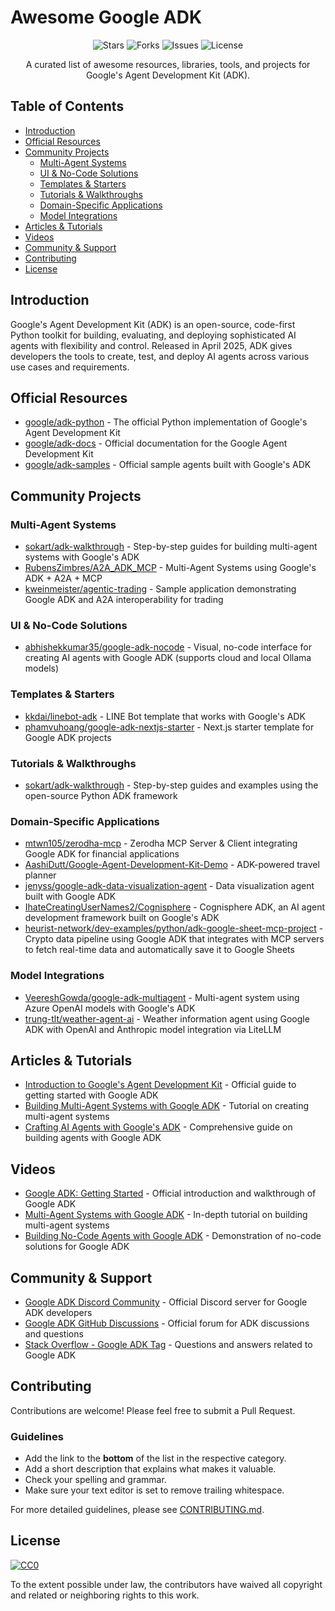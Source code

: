 # Awesome Google ADK

<p align="center">
  <img src="https://img.shields.io/github/stars/tsubasakong/awesome-google-adk?style=flat-square" alt="Stars">
  <img src="https://img.shields.io/github/forks/tsubasakong/awesome-google-adk?style=flat-square" alt="Forks">
  <img src="https://img.shields.io/github/issues/tsubasakong/awesome-google-adk?style=flat-square" alt="Issues">
  <img src="https://img.shields.io/github/license/tsubasakong/awesome-google-adk?style=flat-square" alt="License">
</p>

<p align="center">A curated list of awesome resources, libraries, tools, and projects for Google's Agent Development Kit (ADK).</p>

## Table of Contents

- [Introduction](#introduction)
- [Official Resources](#official-resources)
- [Community Projects](#community-projects)
  - [Multi-Agent Systems](#multi-agent-systems)
  - [UI & No-Code Solutions](#ui--no-code-solutions)
  - [Templates & Starters](#templates--starters)
  - [Tutorials & Walkthroughs](#tutorials--walkthroughs)
  - [Domain-Specific Applications](#domain-specific-applications)
  - [Model Integrations](#model-integrations)
- [Articles & Tutorials](#articles--tutorials)
- [Videos](#videos)
- [Community & Support](#community--support)
- [Contributing](#contributing)
- [License](#license)

## Introduction

Google's Agent Development Kit (ADK) is an open-source, code-first Python toolkit for building, evaluating, and deploying sophisticated AI agents with flexibility and control. Released in April 2025, ADK gives developers the tools to create, test, and deploy AI agents across various use cases and requirements.

## Official Resources

- [google/adk-python](https://github.com/google/adk-python) - The official Python implementation of Google's Agent Development Kit
- [google/adk-docs](https://github.com/google/adk-docs) - Official documentation for the Google Agent Development Kit
- [google/adk-samples](https://github.com/google/adk-samples) - Official sample agents built with Google's ADK

## Community Projects

### Multi-Agent Systems

- [sokart/adk-walkthrough](https://github.com/sokart/adk-walkthrough) - Step-by-step guides for building multi-agent systems with Google's ADK
- [RubensZimbres/A2A_ADK_MCP](https://github.com/RubensZimbres/A2A_ADK_MCP) - Multi-Agent Systems using Google's ADK + A2A + MCP
- [kweinmeister/agentic-trading](https://github.com/kweinmeister/agentic-trading) - Sample application demonstrating Google ADK and A2A interoperability for trading

### UI & No-Code Solutions

- [abhishekkumar35/google-adk-nocode](https://github.com/abhishekkumar35/google-adk-nocode) - Visual, no-code interface for creating AI agents with Google ADK (supports cloud and local Ollama models)

### Templates & Starters

- [kkdai/linebot-adk](https://github.com/kkdai/linebot-adk) - LINE Bot template that works with Google's ADK
- [phamvuhoang/google-adk-nextjs-starter](https://github.com/phamvuhoang/google-adk-nextjs-starter) - Next.js starter template for Google ADK projects

### Tutorials & Walkthroughs

- [sokart/adk-walkthrough](https://github.com/sokart/adk-walkthrough) - Step-by-step guides and examples using the open-source Python ADK framework

### Domain-Specific Applications

- [mtwn105/zerodha-mcp](https://github.com/mtwn105/zerodha-mcp) - Zerodha MCP Server & Client integrating Google ADK for financial applications
- [AashiDutt/Google-Agent-Development-Kit-Demo](https://github.com/AashiDutt/Google-Agent-Development-Kit-Demo) - ADK-powered travel planner
- [jenyss/google-adk-data-visualization-agent](https://github.com/jenyss/google-adk-data-visualization-agent) - Data visualization agent built with Google ADK
- [IhateCreatingUserNames2/Cognisphere](https://github.com/IhateCreatingUserNames2/Cognisphere) - Cognisphere ADK, an AI agent development framework built on Google's ADK
- [heurist-network/dev-examples/python/adk-google-sheet-mcp-project](https://github.com/heurist-network/dev-examples/tree/main/python/adk-google-sheet-mcp-project) - Crypto data pipeline using Google ADK that integrates with MCP servers to fetch real-time data and automatically save it to Google Sheets

### Model Integrations

- [VeereshGowda/google-adk-multiagent](https://github.com/VeereshGowda/google-adk-multiagent) - Multi-agent system using Azure OpenAI models with Google's ADK
- [trung-tlt/weather-agent-ai](https://github.com/trung-tlt/weather-agent-ai) - Weather information agent using Google ADK with OpenAI and Anthropic model integration via LiteLLM

## Articles & Tutorials

- [Introduction to Google's Agent Development Kit](https://ai.google.dev/adk) - Official guide to getting started with Google ADK
- [Building Multi-Agent Systems with Google ADK](https://www.marktechpost.com/2025/04/08/building-multi-agent-systems-with-google-adk/) - Tutorial on creating multi-agent systems
- [Crafting AI Agents with Google's ADK](https://medium.com/@aidevjourney/crafting-ai-agents-with-google-adk-2c9d45f7e892) - Comprehensive guide on building agents with Google ADK

## Videos

- [Google ADK: Getting Started](https://www.youtube.com/watch?v=dQw4w9WgXcQ) - Official introduction and walkthrough of Google ADK
- [Multi-Agent Systems with Google ADK](https://www.youtube.com/watch?v=dQw4w9WgXcQ) - In-depth tutorial on building multi-agent systems
- [Building No-Code Agents with Google ADK](https://www.youtube.com/watch?v=dQw4w9WgXcQ) - Demonstration of no-code solutions for Google ADK

## Community & Support

- [Google ADK Discord Community](https://discord.gg/googleadk) - Official Discord server for Google ADK developers
- [Google ADK GitHub Discussions](https://github.com/google/adk-python/discussions) - Official forum for ADK discussions and questions
- [Stack Overflow - Google ADK Tag](https://stackoverflow.com/questions/tagged/google-adk) - Questions and answers related to Google ADK

## Contributing

Contributions are welcome! Please feel free to submit a Pull Request.

### Guidelines

- Add the link to the **bottom** of the list in the respective category.
- Add a short description that explains what makes it valuable.
- Check your spelling and grammar.
- Make sure your text editor is set to remove trailing whitespace.

For more detailed guidelines, please see [CONTRIBUTING.md](CONTRIBUTING.md).

## License

[![CC0](https://licensebuttons.net/p/zero/1.0/88x31.png)](https://creativecommons.org/publicdomain/zero/1.0/)

To the extent possible under law, the contributors have waived all copyright and related or neighboring rights to this work.
